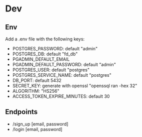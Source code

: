 # Dev
## Env
Add a .env file with the following keys:
+ POSTGRES_PASSWORD: default "admin"
+ POSTGRES_DB: default "fd_db"
+ PGADMIN_DEFAULT_EMAIL
+ PGADMIN_DEFAULT_PASSWORD: default "admin"
+ POSTGRES_USER: default "postgres"
+ POSTGRES_SERVICE_NAME: default "postgres"
+ DB_PORT: default 5432
+ SECRET_KEY: generate with openssl "openssql ran -hex 32"
+ ALGORITHM: "HS256"
+ ACCESS_TOKEN_EXPIRE_MINUTES: default 30

## Endpoints
- /sign_up [email, password]
- /login [email, password]